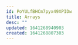 ```yaml
---
id: PoYULfBHCm7pyx49XPIDw
title: Arrays
desc: ""
updated: 1641268940903
created: 1641268807303
---
```

